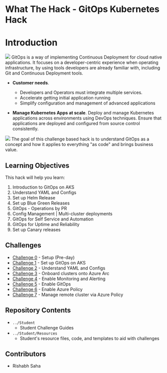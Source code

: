 # What The Hack - GitOps Kubernetes Hack

# Introduction
 ![](./img/image2.png)
GitOps is a way of implementing Continuous Deployment for cloud native applications. It focuses on a developer-centric experience when operating infrastructure, by using tools developers are already familiar with, including Git and Continuous Deployment tools.

* **Customer needs**. 
    * Developers and Operators must integrate multiple services. 
    * Accelerate getting initial application running
    * Simplify configuration and management of advanced applications

* **Manage Kubernetes Apps at scale**. Deploy and manage Kubernetes applications across environments using DevOps techniques. Ensure that applications are deployed and configured from source control consistently.

 ![](./img/image1.png)
The goal of this challenge based hack is to understand GitOps as a concept and how it applies to everything "as code" and brings business value.

## Learning Objectives

This hack will help you learn:

1. Introduction to GitOps on AKS
2. Understand YAML and Configs
3. Set up Helm Release
4. Set up Blue Green Releases
5. GitOps - Operations by PR
6. Config Management | Multi-cluster deployments
7. GitOps for Self Service and Automation
8. GitOps for Uptime and Reliability
9. Set up Canary releases

## Challenges

* [Challenge 0](./Student/challenge00.md) - Setup (Pre-day)
* [Challenge 1](./Student/challenge01.md) - Set up GitOps on AKS
* [Challenge 2](./Student/challenge02.md) - Understand YAML and Configs
* [Challenge 3](./Student/challenge03.md) - Onboard clusters onto Azure Arc
* [Challenge 4](./Student/challenge04.md) - Enable Monitoring and Alerting
* [Challenge 5](./Student/challenge05.md) - Enable GitOps
* [Challenge 6](./Student/challenge06.md) - Enable Azure Policy
* [Challenge 7](./Student/challenge07.md) - Manage remote cluster via Azure Policy


## Repository Contents
- `../Student`
  - Student Challenge Guides
- `../Student/Resources`
  - Student's resource files, code, and templates to aid with challenges

## Contributors
- Rishabh Saha
